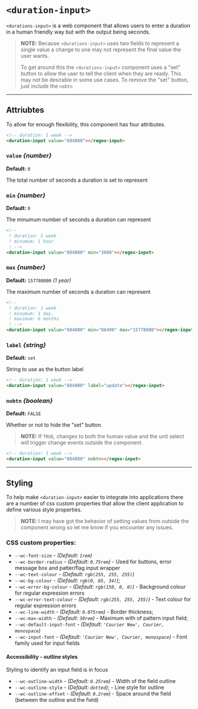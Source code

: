 # `<duration-input>`

`<durations-input>` is a web component that allows users to enter a
duration in a human friendly way but with the output being seconds.

> __NOTE:__ Because `<durations-input>` uses two fields to represent
>           a single value a change to one may not represent the
>           final value the user wants.
>
> To get around this the `<durations-input>` component uses a "set"
> button to allow the user to tell the client when they are ready.
> This may not be desirable in some use cases. To remove the "set"
> button, just include the `nobtn`

-----

## Attriubtes

To allow for enough flexibility, this component has four attributes.

```html
<!-- duration: 1 week -->
<duration-input value="604800"></regex-input>
```

### `value` *{number}*

__Default:__ `0`

The total number of seconds a duration is set to represent

### `min` *{number}*

__Default:__ `0`

The minumum number of seconds a duration can represent

```html
<!--
 ! duration: 1 week
 ! minumum: 1 hour
 ! -->
<duration-input value="604800" min="3600"></regex-input>
```

### `max` *{number}*

__Default:__ `157788000` *(1 year)*

The maximum number of seconds a duration can represent

```html
<!--
 ! duration: 1 week
 ! minumum: 1 day,
 ! maximum: 6 months
 ! -->
<duration-input value="604800" min="86400" max="15778800"></regex-input>
```

### `label` *{string}*

__Default:__ `set`

String to use as the button label

```html
<!-- duration: 1 week -->
<duration-input value="604800" label="update"></regex-input>
```

### `nobtn` *{boolean}*

__Default:__ `FALSE`

Whether or not to hide the "set" button.

> __NOTE:__ If `TRUE`, changes to both the human value and the unit
>           select will trigger change events outside the component.

```html
<!-- duration: 1 week -->
<duration-input value="604800" nobtn></regex-input>
```

-----

## Styling

To help make `<duration-input>` easier to integrate into applications
there are a number of css custom properties that allow the client
application to define various style properties.

> __NOTE:__ I may have got the behavior of setting values from
>           outside the component wrong so let me know if you
>           encounter any issues.

### CSS custom properties:

* `--wc-font-size` - *(Default: `1rem`)*
* `--wc-border-radius` - *(Default: `0.75rem`)* -
  Used for buttons, error message box and patter/flag input wrapper
* `--wc-text-colour` - *(Default: `rgb(255, 255, 255)`)*
* `--wc-bg-colour` - *(Default: `rgb(0, 85, 34)`)*;
* `--wc-error-bg-colour` - *(Default: `rgb(150, 0, 0)`)* -
  Background colour for regular expression errors
* `--wc-error-text-colour` - *(Default: `rgb(255, 255, 255)`)* -
  Text colour for regular expression errors
* `--wc-line-width` - *(Default: `0.075rem`)* -
  Border thickness;
* `--wc-max-width` - *(Default: `30rem`)* -
  Maximum with of pattern input field;
* `--wc-default-input-font` - *(Default: `'Courier New', Courier, monospace`)*
* `--wc-input-font` - *(Default: `'Courier New', Courier, monospace`)* -
  Font family used for input fields

#### Accessibility - outline styles

Styling to identify an input field is in focus

* `--wc-outline-width` - *(Default: `0.25rem`)* -
  Width of the field outline
* `--wc-outline-style` - *(Default: `dotted`)*; -
  Line style for outline
* `--wc-outline-offset` - *(Default: `0.2rem`)* -
  Space around the field (between the outline and the field)